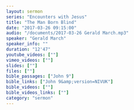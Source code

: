 ```yaml
---
layout: sermon
series: "Encounters with Jesus"
title: "The Man Born Blind"
date: "2017-03-26 09:15:00"
audio: "/documents/2017-03-26 Gerald March.mp3"
speaker: "Gerald March"
speaker_info: ""
duration: "12'47"
youtube_videos: [""]
vimeo_videos: [""]
slides: [""]
files: [""]
bible_passages: ["John 9"]
bible_links: ["John 9&amp;version=NIVUK"]
bible_videos: [""]
bible_videos_links: [""]
category: "sermon"
---
```

